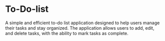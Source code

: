 # To-Do-list

A simple and efficient to-do list application designed to help users manage their tasks and stay organized. The application allows users to add, edit, and delete tasks, with the ability to mark tasks as complete.
